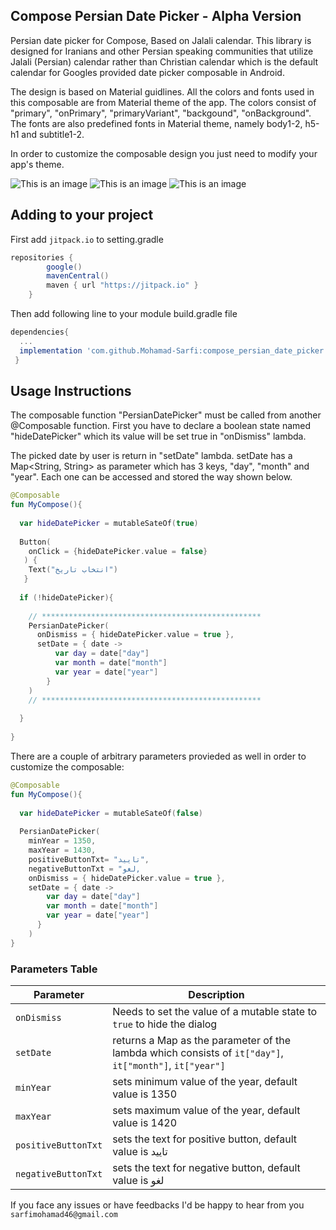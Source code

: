 ## Compose Persian Date Picker - Alpha Version
Persian date picker for Compose, Based on Jalali calendar.
This library is designed for Iranians and other Persian speaking communities that utilize Jalali (Persian) calendar rather than Christian calendar which is the default calendar for Googles provided date picker composable in Android.

The design is based on Material guidlines. All the colors and fonts used in this composable are from Material theme of the app. The colors consist of "primary", "onPrimary", "primaryVariant", "backgound", "onBackground".
The fonts are also predefined fonts in Material theme, namely body1-2, h5-h1 and subtitle1-2. 

In order to customize the composable design you just need to modify your app's theme.


![This is an image](https://s6.uupload.ir/files/main_spdi.jpg)
![This is an image](https://s6.uupload.ir/files/nightmode_4pz.jpg)
![This is an image](https://s6.uupload.ir/files/months_xt33.jpg)

## Adding to your project
First add `jitpack.io` to setting.gradle
```groovy
repositories {
        google()
        mavenCentral()
        maven { url "https://jitpack.io" }
    }
```

Then add following line to your module build.gradle file
```groovy
dependencies{
  ...
  implementation 'com.github.Mohamad-Sarfi:compose_persian_date_picker:0.1.0'
 }
```

## Usage Instructions
The composable function "PersianDatePicker" must be called from another @Composable function.
First you have to declare a boolean state named "hideDatePicker" which its value will be set true in "onDismiss" lambda.

The picked date by user is return in "setDate" lambda. setDate has a Map<String, String> as parameter which has 3 keys, "day", "month" and "year". Each one can be accessed and stored the way shown below.

```kotlin
@Composable
fun MyCompose(){
  
  var hideDatePicker = mutableSateOf(true)
  
  Button(
    onClick = {hideDatePicker.value = false}
   ) {
    Text("انتخاب تاریخ")
   }
  
  if (!hideDatePicker){
  
    // *************************************************
    PersianDatePicker(
      onDismiss = { hideDatePicker.value = true }, 
      setDate = { date ->
          var day = date["day"]
          var month = date["month"]
          var year = date["year"]
        }
    )
    // *************************************************
    
  }
 
}
```

There are a couple of arbitrary parameters provieded as well in order to customize the composable:
```kotlin
@Composable
fun MyCompose(){
  
  var hideDatePicker = mutableSateOf(false)
  
  PersianDatePicker(
    minYear = 1350,
    maxYear = 1430,
    positiveButtonTxt= "تایید",
    negativeButtonTxt = "لغو,
    onDismiss = { hideDatePicker.value = true }, 
    setDate = { date ->
        var day = date["day"]
        var month = date["month"]
        var year = date["year"]
      }
    )
}
```
### Parameters Table
| Parameter | Description |
| --- | --- |
|`onDismiss`| Needs to set the value of a mutable state to `true` to hide the dialog | 
| `setDate` | returns a Map as the parameter of the lambda which consists of `it["day"]`,  `it["month"]`,  `it["year"]`
| `minYear` | sets minimum value of the year, default value is 1350 |
| `maxYear` | sets maximum value of the year, default value is 1420 |
| `positiveButtonTxt` | sets the text for positive button, default value is تایید |
| `negativeButtonTxt` | sets the text for negative button, default value is لغو |

If you face any issues or have feedbacks I'd be happy to hear from you `sarfimohamad46@gmail.com`



